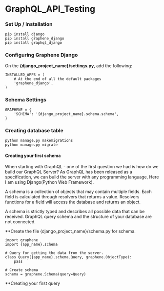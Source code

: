 # GraphQL_API_Testing

### Set Up / Installation
```
pip install django 
pip install graphene_django
pip install graphql_django
```
### Configuring Graphene Django

On the **{django_project_name}/settings.py**, add the following:
```
INSTALLED_APPS = (
    # At the end of all the default packages
    'graphene_django',
)
```
### Schema Settings
```
GRAPHENE = {
    'SCHEMA': '{django_project_name}.schema.schema',
}
```
### Creating database table
```
python manage.py makemigrations
python manage.py migrate
```

#### Creating your first schema
When starting with GraphQL - one of the first question we had is how do we build our GraphQL Server? As GraphQL has been released as a specification, we can build the server with any programming language, Here I am using Django(Python Web Framework).

A schema is a collection of objects that may contain multiple fields. Each field is calculated through resolvers that returns a value. Resolvers functions for a field will access the database and returns an object.

A schema is strictly typed and describes all possible data that can be received. GraphQL query schema and the structure of your database are not connected.

**Create the file {django_project_name}/schema.py for schema.

```
import graphene
import {app_name}.schema

# Query for getting the data from the server.
class Query({app_name}.schema.Query, graphene.ObjectType):
    pass

# Create schema
schema = graphene.Schema(query=Query)
```
**Creating your first query
